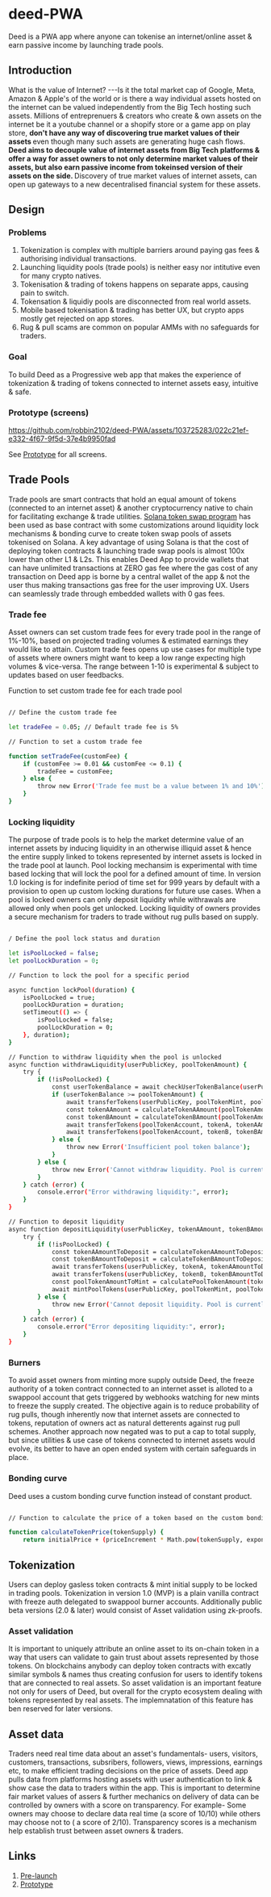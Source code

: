 # deed-PWA
Deed is a PWA app where anyone can tokenise an internet/online asset &amp; earn passive income by launching trade pools.

## Introduction

What is the value of Internet? ---Is it the total market cap of Google, Meta, Amazon & Apple's of the world or is there a way individual assets hosted on the internet can be valued independently from the Big Tech hosting such assets. Millions of entreprenuers & creators who create & own assets on the internet be it a youtube channel or a shopify store or a game app on play store, <b> don't have any way of discovering true market values of their assets </b> even though many such assets are generating huge cash flows. <b> Deed aims to decouple value of internet assets from Big Tech platforms & offer a way for asset owners to not only determine market values of their assets, but also earn passive income from tokeinsed version of their assets on the side. </b> Discovery of true market values of internet assets, can open up gateways to a new decentralised financial system for these assets.


## Design

### Problems


1. Tokenization is complex with multiple barriers around paying gas fees & authorising individual transactions.
2. Launching liquidity pools (trade pools) is neither easy nor intitutive even for many crypto natives.
3. Tokenisation & trading of tokens happens on separate apps, causing pain to switch.
4. Tokensation & liquidiy pools are disconnected from real world assets.
5. Mobile based tokenisation & trading has better UX, but crypto apps mostly get rejected on app stores.
6. Rug & pull scams are common on popular AMMs with no safeguards for traders.

### Goal

To build Deed as a Progressive web app that makes the experience of tokenization & trading of tokens connected to internet assets easy, intuitive & safe.

### Prototype (screens)




https://github.com/robbin2102/deed-PWA/assets/103725283/022c21ef-e332-4f67-9f5d-37e4b9950fad

See [Prototype](https://deed.so/version-test) for all screens.

## Trade Pools

Trade pools are smart contracts that hold an equal amount of tokens (connected to an internet asset) & another cryptocurrency native to chain for facilitating exchange & trade utilities. [Solana token swap program](https://spl.solana.com/token-swap) has been used as base contract with some customizations around liquidity lock mechanisms & bonding curve to create token swap pools of assets tokenised on Solana. A key advantage of using Solana is that the cost of deploying token contracts & launching trade swap pools is almost 100x lower than other L1 & L2s. This enables Deed App to provide wallets that can have unlimited transactions at ZERO gas fee where the gas cost of any transaction on Deed app is borne by a central wallet of the app & not the user thus making transactions gas free for the user improving UX. Users can seamlessly trade through embedded wallets with 0 gas fees.

### Trade fee

Asset owners can set custom trade fees for every trade pool in the range of 1%-10%, based on projected trading volumes & estimated earnings they would like to attain. Custom trade fees opens up use cases for multiple type of assets where owners might want to keep a low range expecting high volumes & vice-versa. The range between 1-10 is experimental & subject to updates based on user feedbacks.

Function to set custom trade fee for each trade pool

```bash

// Define the custom trade fee

let tradeFee = 0.05; // Default trade fee is 5%

// Function to set a custom trade fee

function setTradeFee(customFee) {
    if (customFee >= 0.01 && customFee <= 0.1) {
        tradeFee = customFee;
    } else {
        throw new Error('Trade fee must be a value between 1% and 10%');
    }
}

```

### Locking liquidity

The purpose of trade pools is to help the market determine value of an internet assets by inducing liquidity in an otherwise illiquid asset & hence the entire supply linked to tokens represented by internet assets is locked in the trade pool at launch. Pool locking mechansim is experimental with time based locking that will lock the pool for a defined amount of time. In version 1.0 locking is for indefinite period of time set for 999 years by default with a provision to open up custom locking durations for future use cases. When a pool is locked owners can only deposit liquidity while withrawals are allowed only when pools get unlocked. Locking liquidity of owners provides a secure mechanism for traders to trade without rug pulls based on supply. 

```bash

/ Define the pool lock status and duration

let isPoolLocked = false;
let poolLockDuration = 0;

// Function to lock the pool for a specific period

async function lockPool(duration) {
    isPoolLocked = true;
    poolLockDuration = duration;
    setTimeout(() => {
        isPoolLocked = false;
        poolLockDuration = 0;
    }, duration);
}

// Function to withdraw liquidity when the pool is unlocked
async function withdrawLiquidity(userPublicKey, poolTokenAmount) {
    try {
        if (!isPoolLocked) {
            const userTokenBalance = await checkUserTokenBalance(userPublicKey, poolTokenMint);
            if (userTokenBalance >= poolTokenAmount) {
                await transferTokens(userPublicKey, poolTokenMint, poolTokenAmount, poolTokenAccount);
                const tokenAAmount = calculateTokenAAmount(poolTokenAmount);
                const tokenBAmount = calculateTokenBAmount(poolTokenAmount);
                await transferTokens(poolTokenAccount, tokenA, tokenAAmount, userPublicKey);
                await transferTokens(poolTokenAccount, tokenB, tokenBAmount, userPublicKey);
            } else {
                throw new Error('Insufficient pool token balance');
            }
        } else {
            throw new Error('Cannot withdraw liquidity. Pool is currently locked');
        }
    } catch (error) {
        console.error("Error withdrawing liquidity:", error);
    }
}

// Function to deposit liquidity
async function depositLiquidity(userPublicKey, tokenAAmount, tokenBAmount) {
    try {
        if (!isPoolLocked) {
            const tokenAAmountToDeposit = calculateTokenAAmountToDeposit(tokenAAmount);
            const tokenBAmountToDeposit = calculateTokenBAmountToDeposit(tokenBAmount);
            await transferTokens(userPublicKey, tokenA, tokenAAmountToDeposit, poolTokenAccount);
            await transferTokens(userPublicKey, tokenB, tokenBAmountToDeposit, poolTokenAccount);
            const poolTokenAmountToMint = calculatePoolTokenAmount(tokenAAmountToDeposit, tokenBAmountToDeposit);
            await mintPoolTokens(userPublicKey, poolTokenMint, poolTokenAccount, poolTokenAmountToMint);
        } else {
            throw new Error('Cannot deposit liquidity. Pool is currently locked');
        }
    } catch (error) {
        console.error("Error depositing liquidity:", error);
    }
}
```


### Burners

To avoid asset owners from minting more supply outside Deed, the freeze authority of a token contract connected to an internet asset is alloted to a swappool account that gets triggered by webhooks watching for new mints to freeze the supply created. The objective again is to reduce probability of rug pulls, though inherently now that internet assets are connected to tokens, reputation of owners act as natural detterents against rug pull schemes. Another approach now negated was to put a cap to total supply, but since utilities & use case of tokens connected to internet assets would evolve, its better to have an open ended system with certain safeguards in place.

### Bonding curve

Deed uses a custom bonding curve function instead of constant product. 

```bash

// Function to calculate the price of a token based on the custom bonding curve

function calculateTokenPrice(tokenSupply) {
    return initialPrice + (priceIncrement * Math.pow(tokenSupply, exponent))
```


## Tokenization

Users can deploy gasless token contracts & mint initial supply to be locked in trading pools. Tokenization in version 1.0 (MVP) is a plain vanilla contract with freeze auth delegated to swappool burner accounts. Additionally public beta versions (2.0 & later) would consist of Asset validation using zk-proofs. 


### Asset validation 
It is important to uniquely attribute an online asset to its on-chain token in a way that users can validate to gain trust about assets represented by those tokens. On blockchains anybody can deploy token contracts with excatly similar symbols & names thus creating confusion for users to identify tokens that are connected to real assets. So asset validation is an important feature not only for users of Deed, but overall for the crypto ecosystem dealing with tokens represented by real assets. The implemnatation of this feature has ben reserved for later versions. 


## Asset data

Traders need real time data about an asset's fundamentals- users, visitors, customers, transactions,  subsribers, followers, views, impressions, earnings etc, to make efficient trading decisions on the price of assets. Deed app pulls data from platforms hosting assets with user authentication to link & show case the data to traders within the app. This is important to determine fair market values of assers & further mechanics on delivery of data can be controlled by owners with a score on transparency. For example- Some owners may choose to declare data real time (a score of 10/10) while others may choose not to ( a score of 2/10). Transparency scores is a mechanism help establish trust between asset owners & traders.

## Links

1. [Pre-launch](https://deed.so/pre-launch)
2. [Prototype](https://deed.so/version-test)


